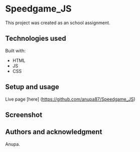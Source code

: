 # Speedgame_JS

This project was created as an school assignment.

## Technologies used

Built with: 

- HTML
- JS
- CSS


## Setup and usage

Live page [here] (https://github.com/anupa87/Speedgame_JS)
## Screenshot

## Authors and acknowledgment

Anupa.
